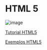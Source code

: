 
# HTML 5

![image](https://user-images.githubusercontent.com/276077/140682013-9a1d829e-a3e7-4f3b-9889-7506de5f3778.png)

<!--
Abaixo é exibido um layout padrão do HTML5
 ![Layout Padrão HTML5](https://user-images.githubusercontent.com/276077/140681846-ae4d60fa-f5f8-4705-afe3-2cdbb7ba8bea.png) -->



[Tutorial HTML5](https://www.freetimelearning.com/html5/index.php)

[Exemplos HTML5](https://www.freetimelearning.com/references/basic-website.php)
